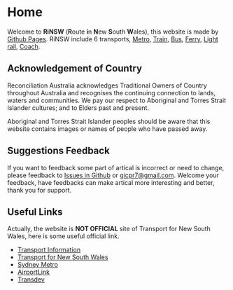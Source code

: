 # Home

Welcome to **RiNSW** (**R**oute **i**n **N**ew **S**outh **W**ales), this website is made by [Github Pages](https://pages.github.com/). RiNSW include 6 transports, [Metro](metro/metro), [Train](train/train), [Bus](bus/bus), [Ferry](ferry/ferry), [Light rail](lightrail/lightrail), [Coach](coach/coach).

## Acknowledgement of Country

Reconciliation Australia acknowledges Traditional Owners of Country throughout Australia and recognises the continuing  connection to lands, waters and communities. We pay our respect to Aboriginal and Torres Strait Islander cultures; and to Elders past and present. 

Aboriginal and Torres Strait Islander peoples should be aware that this website contains images or names of people who have passed away.

## Suggestions Feedback

If you want to feedback some part of artical is incorrect or need to change, please feedback to [Issues in Github](https://github.com/login?return_to=https://github.com/gicpr7-netizen/rinsw/issues) or [gicpr7@gmail.com](mailto:gicpr7@gmail.com). Welcome your feedback, have feedbacks can make artical more interesting and better, thank you for support.

## Useful Links

Actually, the website is **NOT OFFICIAL** site of Transport for New South Wales, here is some useful official link.

- [Transport Information](https://transportnsw.info/)
- [Transport for New South Wales](https://transport.nsw.gov.au/)
- [Sydney Metro](https://sydneymetro.info/)
- [AirportLink](https://airportlink.com.au/)
- [Transdev](https://transdev.com.au/)